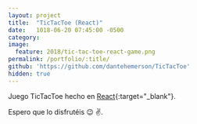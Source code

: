 ```yaml
---
layout: project
title:  "TicTacToe (React)"
date:   1018-06-20 07:45:00 -0500
category:
image:
  feature: 2018/tic-tac-toe-react-game.png
permalink: /portfolio/:title/
github: 'https://github.com/dantehemerson/TicTacToe'
hidden: true
---
```

Juego TicTacToe hecho en [React](https://reactjs.org/){:target="_blank"}.

Espero que lo disfrutéis :wink: :v:.